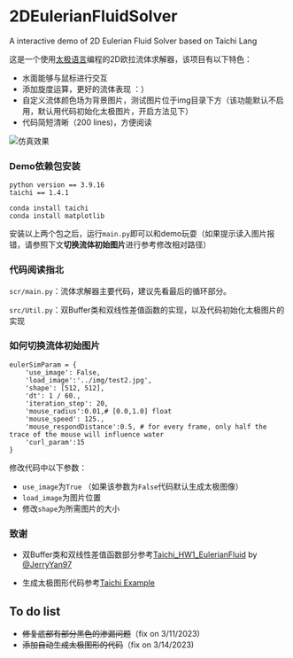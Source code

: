 # 2DEulerianFluidSolver
A interactive demo of 2D Eulerian Fluid Solver based on Taichi Lang

这是一个使用[太极语言](https://docs.taichi-lang.org/)编程的2D欧拉流体求解器，该项目有以下特色：

- 水面能够与鼠标进行交互
- 添加旋度运算，更好的流体表现 ：）
- 自定义流体颜色场为背景图片，测试图片位于img目录下方（该功能默认不启用，默认用代码初始化太极图片，开启方法见下）
- 代码简短清晰（200 lines)，方便阅读

![仿真效果](https://github.com/Lee-abcde/2DEulerianFluidSolver/blob/dev/img/Cover.gif)

### Demo依赖包安装

```
python version == 3.9.16
taichi == 1.4.1
```

```
conda install taichi
conda install matplotlib
```

安装以上两个包之后，运行`main.py`即可以和demo玩耍（如果提示读入图片报错，请参照下文**切换流体初始图片**进行参考修改相对路径）

### 代码阅读指北

`scr/main.py`：流体求解器主要代码，建议先看最后的循环部分。

`src/Util.py`：双Buffer类和双线性差值函数的实现，以及代码初始化太极图片的实现

### 如何切换流体初始图片

```
eulerSimParam = {
    'use_image': False,
    'load_image':'../img/test2.jpg',
    'shape': [512, 512],
    'dt': 1 / 60.,
    'iteration_step': 20,
    'mouse_radius':0.01,# [0.0,1.0] float
    'mouse_speed': 125.,
    'mouse_respondDistance':0.5, # for every frame, only half the trace of the mouse will influence water
    'curl_param':15
}
```

修改代码中以下参数：

* `use_image`为`True` （如果该参数为`False`代码默认生成太极图像）
* `load_image`为图片位置
* 修改`shape`为所需图片的大小

### 致谢

* 双Buffer类和双线性差值函数部分参考[Taichi_HW1_EulerianFluid](https://github.com/JerryYan97/Taichi_HW1_EulerianFluid) by [@JerryYan97](https://github.com/JerryYan97)

* 生成太极图形代码参考[Taichi Example](https://github.com/taichi-dev/taichi/blob/7b2a49bb81fd6bdfec2546a79c266505588c0dc8/examples/taichi_logo.py)

## To do list

* ~~修复底部有部分黑色的渗漏问题~~（fix on 3/11/2023)
* ~~添加自动生成太极图形的代码~~（fix on 3/14/2023)

